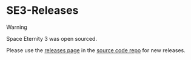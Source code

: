 # SE3-Releases

> [!WARNING]  
> Space Eternity 3 was open sourced.
>
> Please use the [releases page](https://github.com/Space-Eternity-3/Space-Eternity-3/releases) in the [source code repo](https://github.com/Space-Eternity-3/Space-Eternity-3) for new releases.
